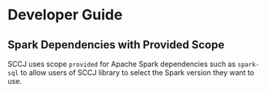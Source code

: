 # Developer Guide

## Spark Dependencies with Provided Scope

SCCJ uses scope `provided` for Apache Spark dependencies such as `spark-sql` to allow users of SCCJ library to select the Spark version they want to use.
